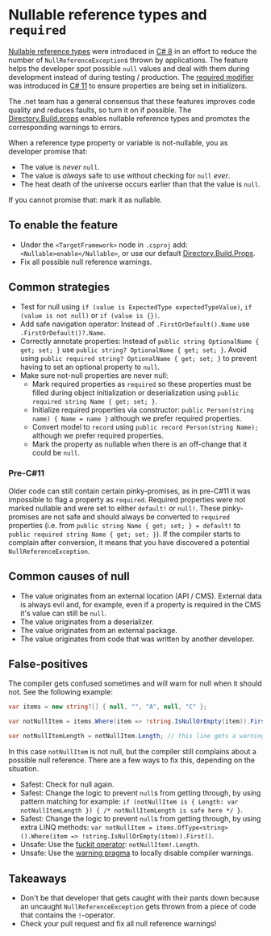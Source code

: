 # Nullable reference types and `required`

[Nullable reference types](https://docs.microsoft.com/en-us/dotnet/csharp/whats-new/csharp-8#nullable-reference-types) 
were introduced in [C# 8](https://docs.microsoft.com/en-us/dotnet/csharp/whats-new/csharp-8) in an effort to reduce 
the number of `NullReferenceException`s thrown by applications. The feature helps the developer spot possible `null` 
values and deal with them during development instead of during testing / production. 
The [required modifier](https://learn.microsoft.com/en-us/dotnet/csharp/language-reference/keywords/required) was introduced 
in [C# 11](https://learn.microsoft.com/en-us/dotnet/csharp/whats-new/csharp-11) to ensure properties are being set in 
initializers.

The .net team has a general consensus that these features improves code quality and reduces faults, so turn it on 
if possible. The [Directory.Build.props](DirectoryBuildProps.md) enables nullable reference types and promotes the
corresponding warnings to errors.

When a reference type property or variable is not-nullable, you as developer promise that:

- The value is *never* `null`.
- The value is *always* safe to use without checking for `null` *ever*.
- The heat death of the universe occurs earlier than that the value is `null`.

If you cannot promise that: mark it as nullable.

## To enable the feature

- Under the `<TargetFramework>` node in `.csproj` add: `<Nullable>enable</Nullable>`, or use our default [Directory.Build.Props](DirectoryBuildProps.md).
- Fix all possible null reference warnings.

## Common strategies

- Test for null using `if (value is ExpectedType expectedTypeValue)`, `if (value is not null)` 
    or `if (value is {})`.
- Add safe navigation operator: Instead of `.FirstOrDefault().Name` use `.FirstOrDefault()?.Name`.
- Correctly annotate properties: Instead of `public string OptionalName { get; set; }` use
    `public string? OptionalName { get; set; }`. Avoid using `public required string? OptionalName { get; set; }` 
    to prevent having to set an optional property to `null`.
- Make sure not-null properties are never null:
    - Mark required properties as `required` so these properties must be filled during object 
        initialization or deserialization using `public required string Name { get; set; }`.
    - Initialize required properties via constructor: `public Person(string name) { Name = name }` 
        although we prefer required properties.
    - Convert model to `record` using `public record Person(string Name);` although we prefer 
        required properties.
    - Mark the property as nullable when there is an off-change that it could be `null`.

### Pre-C#11 

Older code can still contain certain pinky-promises, as in pre-C#11 it was impossible to flag
a property as `required`. Required properties were not marked nullable and were set to either 
`default!` or `null!`. These pinky-promises are not safe and should always be converted 
to `required` properties (i.e. from `public string Name { get; set; } = default!` to 
`public required string Name { get; set; }`). If the compiler starts to complain after conversion,
it means that you have discovered a potential `NullReferenceException`.

## Common causes of null

- The value originates from an external location (API / CMS). External data is always evil and, 
    for example, even if a property is required in the CMS it's value can still be `null`.
- The value originates from a deserializer.
- The value originates from an external package.
- The value originates from code that was written by another developer.

## False-positives

The compiler gets confused sometimes and will warn for null when it should not. See the following example:

```c#
var items = new string?[] { null, "", "A", null, "C" };

var notNullItem = items.Where(item => !string.IsNullOrEmpty(item)).First();

var notNullItemLength = notNullItem.Length; // this line gets a warning.
```

In this case `notNullItem` is not null, but the compiler still complains about a possible null 
reference. There are a few ways to fix this, depending on the situation.

- Safest: Check for null again.
- Safest: Change the logic to prevent `null`s from getting through, by using pattern matching 
    for example: `if (notNullItem is { Length: var notNullItemLength }) { /* notNullItemLength is safe here */ }`.
- Safest: Change the logic to prevent `null`s from getting through, by using extra LINQ methods: 
    `var notNullItem = items.OfType<string>().Where(item => !string.IsNullOrEmpty(item)).First()`.  
- Unsafe: Use the [fuckit operator](https://docs.microsoft.com/en-us/dotnet/csharp/language-reference/operators/null-forgiving): `notNullItem!.Length`.
- Unsafe: Use the [warning pragma](https://docs.microsoft.com/en-us/cpp/preprocessor/warning?view=msvc-160) 
    to locally disable compiler warnings.

## Takeaways

- Don't be that developer that gets caught with their pants down because an uncaught 
    `NullReferenceException` gets thrown from a piece of code that contains the `!`-operator.
- Check your pull request and fix all null reference warnings!
